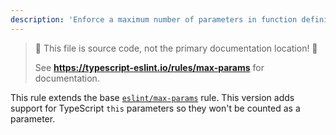```yaml
---
description: 'Enforce a maximum number of parameters in function definitions.'
---
```


> 🛑 This file is source code, not the primary documentation location! 🛑
>
> See **https://typescript-eslint.io/rules/max-params** for documentation.

This rule extends the base [`eslint/max-params`](https://eslint.org/docs/rules/max-params) rule.
This version adds support for TypeScript `this` parameters so they won't be counted as a parameter.
